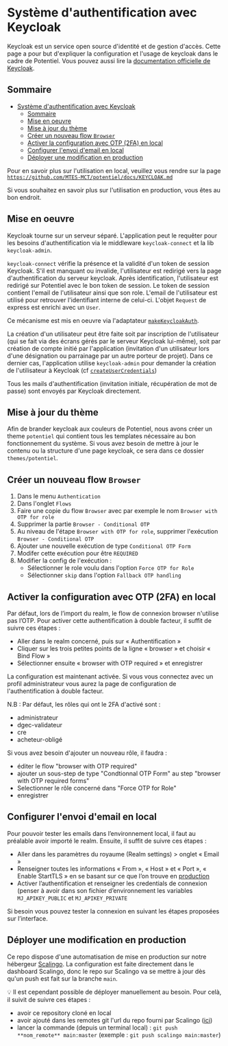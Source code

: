 # Système d'authentification avec Keycloak

Keycloak est un service open source d'identité et de gestion d'accès.
Cette page a pour but d'expliquer la configuration et l'usage de keycloak dans le cadre de Potentiel.
Vous pouvez aussi lire la [documentation officielle de Keycloak](https://www.keycloak.org/documentation).

## Sommaire

- [Système d'authentification avec Keycloak](#système-dauthentification-avec-keycloak)
  - [Sommaire](#sommaire)
  - [Mise en oeuvre](#mise-en-oeuvre)
  - [Mise à jour du thème](#mise-à-jour-du-thème)
  - [Créer un nouveau flow `Browser`](#créer-un-nouveau-flow-browser)
  - [Activer la configuration avec OTP (2FA) en local](#activer-la-configuration-avec-otp-2fa-en-local)
  - [Configurer l'envoi d'email en local](#configurer-lenvoi-demail-en-local)
  - [Déployer une modification en production](#déployer-une-modification-en-production)

Pour en savoir plus sur l'utilisation en local, veuillez vous rendre sur la page [`https://github.com/MTES-MCT/potentiel/docs/KEYCLOAK.md`](https://github.com/MTES-MCT/potentiel/blob/master/docs/KEYCLOAK.md)

Si vous souhaitez en savoir plus sur l'utilisation en production, vous êtes au bon endroit.

## Mise en oeuvre

Keycloak tourne sur un serveur séparé. L'application peut le requêter pour les besoins d'authentification via le middleware `keycloak-connect` et la lib `keycloak-admin`.

`keycloak-connect` vérifie la présence et la validité d'un token de session Keycloak. S'il est manquant ou invalide, l'utilisateur est redirigé vers la page d'authentification du serveur keycloak. Après identification, l'utilisateur est redirigé sur Potentiel avec le bon token de session.
Le token de session contient l'email de l'utilisateur ainsi que son role. L'email de l'utilisateur est utilisé pour retrouver l'identifiant interne de celui-ci. L'objet `Request` de express est enrichi avec un `User`.

Ce mécanisme est mis en oeuvre via l'adaptateur [`makeKeycloakAuth`](https://github.com/MTES-MCT/potentiel/blob/master/src/infra/keycloak/makeKeycloakAuth.ts).

La création d'un utilisateur peut être faite soit par inscription de l'utilisateur (qui se fait via des écrans gérés par le serveur Keycloak lui-même), soit par création de compte initié par l'application (invitation d'un utilisateur lors d'une désignation ou parrainage par un autre porteur de projet).
Dans ce dernier cas, l'application utilise `keycloak-admin` pour demander la création de l'utilisateur à Keycloak (cf [`createUserCredentials`](<[../src/infra/keycloak-legacy/createUserCredentials.ts](https://github.com/MTES-MCT/potentiel/blob/master/src/infra/keycloak/createUserCredentials.ts)>))

Tous les mails d'authentification (invitation initiale, récupération de mot de passe) sont envoyés par Keycloak directement.

## Mise à jour du thème

Afin de brander keycloak aux couleurs de Potentiel, nous avons créer un theme `potentiel` qui contient tous les templates nécessaire au bon fonctionnement du système. Si vous avez besoin de mettre à jour le contenu ou la structure d'une page keycloak, ce sera dans ce dossier `themes/potentiel`.

## Créer un nouveau flow `Browser`

1. Dans le menu `Authentication`
1. Dans l'onglet `Flows`
1. Faire une copie du flow `Browser` avec par exemple le nom `Browser with OTP for role`
1. Supprimer la partie `Browser - Conditional OTP`
1. Au niveau de l'étape `Browser with OTP for role`, supprimer l'exécution `Browser - Conditional OTP`
1. Ajouter une nouvelle exécution de type `Conditional OTP Form`
1. Modifer cette exécution pour être `REQUIRED`
1. Modifier la config de l'exécution :
   - Sélectionner le role voulu dans l'option `Force OTP for Role`
   - Sélectionner `skip` dans l'option `Fallback OTP handling`


## Activer la configuration avec OTP (2FA) en local

Par défaut, lors de l’import du realm, le flow de connexion browser n'utilise pas l’OTP. Pour activer cette authentification à double facteur, il suffit de suivre ces étapes : 

- Aller dans le realm concerné, puis sur « Authentification »
- Cliquer sur les trois petites points de la ligne « browser » et choisir « Bind Flow »
- Sélectionner ensuite « browser with OTP required » et enregistrer

La configuration est maintenant activée. Si vous vous connectez avec un profil administrateur vous aurez la page de configuration de l'authentification à double facteur.

N.B : Par défaut, les rôles qui ont le 2FA d'activé sont :
- administrateur
- dgec-validateur
- cre
- acheteur-obligé

Si vous avez besoin d'ajouter un nouveau rôle, il faudra : 
- éditer le flow "browser with OTP required"
- ajouter un sous-step de type "Condtionnal OTP Form" au step "browser with OTP required forms"
- Selectionner le rôle concerné dans "Force OTP for Role"
- enregistrer

## Configurer l'envoi d'email en local

Pour pouvoir tester les emails dans l’environnement local, il faut au préalable avoir importé le realm. Ensuite, il suffit de suivre ces étapes : 

- Aller dans les paramètres du royaume (Realm settings) > onglet  « Email »
- Renseigner toutes les informations « From », « Host » et « Port », « Enable StartTLS » en se basant sur ce que l’on trouve en [production](https://auth.potentiel.beta.gouv.fr/admin/master/console/#/realms/Potentiel/smtp-settings) 
- Activer l’authentification et renseigner les credentials de connexion (penser à avoir dans son fichier d’environnement les variables `MJ_APIKEY_PUBLIC` et `MJ_APIKEY_PRIVATE`

Si besoin vous pouvez tester la connexion en suivant les étapes proposées sur l’interface.

## Déployer une modification en production

Ce repo dispose d'une automatisation de mise en production sur notre hébergeur [Scalingo](https://scalingo.com/fr). La configuration est faite directement dans le dashboard Scalingo, donc le repo sur Scalingo va se mettre à jour dès qu'un push est fait sur la branche `main`.

💡 Il est cependant possible de déployer manuellement au besoin. Pour celà, il suivit de suivre ces étapes :

- avoir ce repository cloné en local
- avoir ajouté dans les remotes git l'url du repo fourni par Scalingo ([ici](https://dashboard.scalingo.com/apps/osc-secnum-fr1/keycloak-potentiel/deploy/config))
- lancer la commande (depuis un terminal local) : `git push **nom_remote** main:master`
  (exemple : `git push scalingo main:master`)